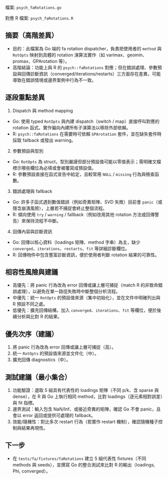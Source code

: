 
檔案: `psych_faRotations.go`

對應 R 檔案: `psych_faRotations.R`

## 摘要（高階差異）

- 目的：此檔案為 Go 端的 fa rotation dispatcher，負責把使用者的 `method` 與 `RotOpts` 映射到具體的 rotation 演算法實作（如 varimax、geomin、promax、GPArotation 等）。
- 高階結論：功能上與 R 的 `psych::faRotations` 對應；但在錯誤處理、參數預設與回傳診斷資訊（converged/iterations/restarts）三方面存在差異，可能導致在錯誤情境或邊界案例中行為不一致。

## 逐段重點差異

1) Dispatch 與 method mapping

- Go: 使用 typed `RotOpts` 與內建 dispatch（switch / map）直接呼叫對應的 rotation 函式。實作偏向內建所有子演算法以移除外部依賴。
- R: `psych::faRotations` 在需要時可依賴 `GPArotation` 套件，並在缺失套件時採取 fallback 或發出 warning。

2) 參數預設與型別

- Go: `RotOpts` 為 struct，型別嚴謹但部分預設值可能以零值表示；需明確文檔標示哪些欄位為必填或會被覆寫成預設值。
- R: 參數預設直接在函式宣告中給定，且較常用 `NULL` / `missing` 行為與檢查函數。

3) 錯誤處理與 fallback

- Go: 許多子函式遇到數值錯誤（例如奇異矩陣、SVD 失敗）目前會 `panic`（或隱含崩潰風險），上層若不捕捉會終止整個流程。
- R: 傾向使用 `try` / `warning` / fallback（例如改用其他 rotation 方法或回傳警告）來保持流程不中斷。

4) 回傳內容與診斷資訊

- Go: 回傳以核心資料（loadings 矩陣、method 字串）為主，缺少 `converged`、`iterations`、`restarts`、`fit` 等詳細診斷欄位。
- R: 回傳物件中包含豐富診斷資訊，便於使用者判斷 rotation 結果的可靠性。

## 相容性風險與建議

- 高優先：將 panic 行為改為 error 回傳或讓上層可捕捉（match R 的非致命錯誤處理），以避免在單一路徑失敗時中斷整個分析流程。
- 中優先：統一 `RotOpts` 的預設值來源（集中初始化），並在文件中明確列出與 R 預設不同之處。
- 低優先：擴充回傳結構，加入 `converged`、`iterations`、`fit` 等欄位，便於後續分析與比對 R 的結果。

## 優先次序（建議）

1. 將 panic 行為改為 error 回傳或讓上層可捕捉（高）。
2. 統一 `RotOpts` 的預設值來源並文件化（中）。
3. 擴充回傳 diagnostics（中）。

## 測試建議（最小集合）

1. 功能驗證：選取 5 組具有代表性的 loadings 矩陣（不同 p/k、含 sparse 與 dense），在 R 與 Go 上執行相同 method，比對 loadings（逐元素相對誤差）與 fit 指標。
2. 邊界測試：輸入包含 NaN/Inf、或接近奇異的矩陣，確認 Go 不會 panic，且會以 error 返回或提供可處理的 fallback。
3. 效能/隨機性：對比多次 restart 行為（若實作 restart 機制），確認隨機種子控制與結果再現性。

## 下一步

- 在 `tests/fa/fixtures/faRotations` 建立 5 組代表性 fixtures（不同 methods 與 seeds），並撰寫 Go 的整合測試來比對 R 的輸出（loadings, Phi, converged）。
